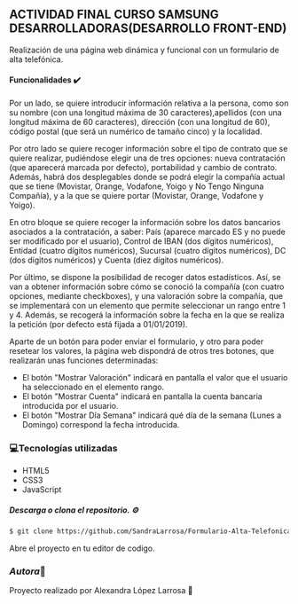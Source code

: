 ## ACTIVIDAD FINAL CURSO SAMSUNG DESARROLLADORAS(DESARROLLO FRONT-END)
Realización de una página web dinámica y funcional con un formulario de alta telefónica.


#### Funcionalidades ✔️
Por un lado, se quiere introducir información relativa a la persona, como son su nombre (con una longitud máxima de 30 caracteres),apellidos (con una longitud máxima de 60 caracteres), dirección (con una longitud de 60), código postal (que será un numérico de tamaño cinco) y la localidad.
 
Por otro lado se quiere recoger información sobre el tipo de contrato que se quiere realizar, pudiéndose elegir una de tres opciones: nueva contratación (que aparecerá marcada por defecto), portabilidad y cambio de contrato.
Además, habrá dos desplegables donde se podrá elegir la compañía actual que se tiene (Movistar, Orange, Vodafone, Yoigo y No Tengo Ninguna Compañía), y a la que se quiere portar (Movistar, Orange, Vodafone y Yoigo).

En otro bloque se quiere recoger la información sobre los datos bancarios
asociados a la contratación, a saber: País (aparece marcado ES y no puede
ser modificado por el usuario), Control de IBAN (dos dígitos numéricos), Entidad (cuatro dígitos numéricos), Sucursal (cuatro dígitos numéricos), DC (dos dígitos numéricos) y Cuenta (diez dígitos numéricos).

Por último, se dispone la posibilidad de recoger datos estadísticos. Así, se van a obtener información sobre cómo se conoció la compañía (con cuatro opciones, mediante checkboxes), y una valoración sobre la compañía, que se implementará con un elemento que permite seleccionar un rango entre 1 y 4.
Además, se recogerá la información sobre la fecha en la que se realiza la
petición (por defecto está fijada a 01/01/2019).

Aparte de un botón para poder enviar el formulario, y otro para poder resetear los valores, la página web dispondrá de otros tres botones, que realizarán unas funciones determinadas:

- El botón "Mostrar Valoración" indicará en pantalla el valor que el usuario ha seleccionado en el elemento rango.
- El botón "Mostrar Cuenta" indicará en pantalla la cuenta bancaria introducida por el usuario.
- El botón "Mostrar Día Semana" indicará qué día de la semana (Lunes a Domingo) correspond la fecha introducida.


### 💻Tecnologías utilizadas 

- HTML5
- CSS3
- JavaScript


##### Descarga o clona el repositorio. ⚙️
```bash 
$ git clone https://github.com/SandraLarrosa/Formulario-Alta-Telefonica.git
```
Abre el proyecto en tu editor de codigo.


### *Autora*🌸
Proyecto realizado por Alexandra López Larrosa 🌠